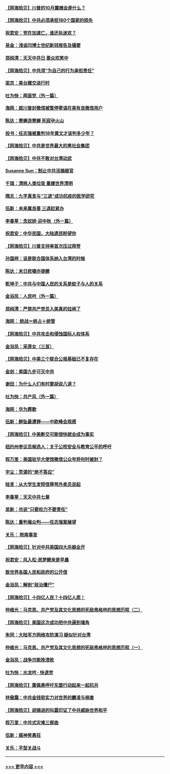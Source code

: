 #### [【网海拾贝】川普的10月震撼会是什么？](../pages/nsc993/n12431624.md?t=09261602) 
#### [【网海拾贝】中共必须承担180个国家的损失](../pages/nsc993/n12428893.md?t=09261602) 
#### [祝君安：党在加速亡，谁还执迷欢？](../pages/nsc993/n12428652.md?t=09261602) 
#### [易金：浅谈闫博士世纪新冠报告及撮要](../pages/nsc993/n12426822.md?t=09261602) 
#### [郑纯清：天灭中共日 善众欢笑中](../pages/nsc993/n12426784.md?t=09261602) 
#### [【网海拾贝】中共须“为自己的行为承担责任”](../pages/nsc993/n12426067.md?t=09261602) 
#### [梁京：美台建交进行时](../pages/nsc993/n12424066.md?t=09261602) 
#### [吐为快：两面党（外一篇）](../pages/nsc993/n12424043.md?t=09261602) 
#### [海网：就川普封微信被暂停寄语在美有良微信用户](../pages/nsc993/n12424021.md?t=09261602) 
#### [陈达：寒蝉造寒蝉 死寂孕火山](../pages/nsc993/n12423958.md?t=09261602) 
#### [投书：任志强被重判18年黄文才该判多少年？](../pages/nsc993/n12423672.md?t=09261602) 
#### [【网海拾贝】中共是世界最大的黑社会集团](../pages/nsc993/n12423543.md?t=09261602) 
#### [【网海拾贝】中共不敢对台湾动武](../pages/nsc993/n12421418.md?t=09261602) 
#### [Susanne Sun：制止中共活摘器官](../pages/nsc993/n12419654.md?t=09261602) 
#### [千瑞：清除人类垃圾 重建世界清明](../pages/nsc993/n12419414.md?t=09261602) 
#### [隋志：九字真言与“三退”成功抗疫的医学研究](../pages/nsc993/n12419248.md?t=09261602) 
#### [伍新：未来属良善 三退赶紧办](../pages/nsc993/n12418496.md?t=09261602) 
#### [李春草：念奴娇·迎中秋（外一篇）](../pages/nsc993/n12418465.md?t=09261602) 
#### [祝君安：中华民国，大陆遗民盼望你](../pages/nsc993/n12418089.md?t=09261602) 
#### [【网海拾贝】川普支持率首次压过拜登](../pages/nsc993/n12418050.md?t=09261602) 
#### [孙国祥：该是联合国体系纳入台湾的时候](../pages/nsc993/n12417369.md?t=09261602) 
#### [陈达：末日悲嚎亦提醒](../pages/nsc993/n12416736.md?t=09261602) 
#### [乾坤子：中共与中国人民的关系是蚊子与人的关系](../pages/nsc993/n12416632.md?t=09261602) 
#### [金浴凤：人民吟（外一篇）](../pages/nsc993/n12416567.md?t=09261602) 
#### [郑纯清：严禁共产党员入美真的拉闸了](../pages/nsc993/n12416550.md?t=09261602) 
#### [海网： 统战＝统占＋统管](../pages/nsc993/n12416404.md?t=09261602) 
#### [【网海拾贝】中共攻击和侵蚀国际人权体系](../pages/nsc993/n12416250.md?t=09261602) 
#### [金浴凤：采莲女（三首）](../pages/nsc993/n12415517.md?t=09261602) 
#### [【网海拾贝】中美三个联合公报基础已不复存在](../pages/nsc993/n12415054.md?t=09261602) 
#### [金剑：美国九步可灭中共](../pages/nsc993/n12413183.md?t=09261602) 
#### [谢田：为什么人们有时要胡说八道？](../pages/nsc993/n12411861.md?t=09261602) 
#### [吐为快：共产风（外一篇）](../pages/nsc993/n12411761.md?t=09261602) 
#### [海网：华为葬歌](../pages/nsc993/n12410381.md?t=09261602) 
#### [伍新：醉坠最遭罪——中欧峰会观感](../pages/nsc993/n12410364.md?t=09261602) 
#### [【网海拾贝】中美断交可能很快就会成为事实](../pages/nsc993/n12409495.md?t=09261602) 
#### [纽约州参议员候选人：关于公校安全与教育公平的呼吁](../pages/nsc993/n12409228.md?t=09261602) 
#### [程万里：美国驻华大使馆微信公众号将何时被封？](../pages/nsc993/n12407397.md?t=09261602) 
#### [宇尘：荒谬的“绝不答应”](../pages/nsc993/n12407360.md?t=09261602) 
#### [陆言：从大学生发短信辱骂外卖员说起](../pages/nsc993/n12407285.md?t=09261602) 
#### [李春草：天灭中共七章](../pages/nsc993/n12406988.md?t=09261602) 
#### [吴新：也说“只要权力不要责任”](../pages/nsc993/n12406966.md?t=09261602) 
#### [陈达：重判催众判——任志强案展望](../pages/nsc993/n12404540.md?t=09261602) 
#### [关乐： 皖南事变](../pages/nsc993/n12404288.md?t=09261602) 
#### [【网海拾贝】针对中共美国四大杀器全开](../pages/nsc993/n12404172.md?t=09261602) 
#### [祝君安：风入松‧恶梦醒来是早晨](../pages/nsc993/n12401953.md?t=09261602) 
#### [致世界各国人民和政府的公开信](../pages/nsc993/n12401824.md?t=09261602) 
#### [金浴凤：解剖“政治僵尸”](../pages/nsc993/n12401808.md?t=09261602) 
#### [【网海拾贝】十四亿人民？十四亿人质！](../pages/nsc993/n12401708.md?t=09261602) 
#### [仲维光：马克思、共产党及其文化思想的死敌弗格林的思想历程（二）](../pages/nsc993/n12399107.md?t=09261602) 
#### [【网海拾贝】美国这次成功把中共逼到墙角](../pages/nsc993/n12400173.md?t=09261602) 
#### [朱同：大陆军方网络攻防演习 疑似针对台湾](../pages/nsc993/n12399868.md?t=09261602) 
#### [仲维光：马克思、共产党及其文化思想的死敌弗格林的思想历程（一）](../pages/nsc993/n12398341.md?t=09261602) 
#### [金浴凤：战争岂能挽溃败](../pages/nsc993/n12398855.md?t=09261602) 
#### [吐为快：水龙吟 · 快退党](../pages/nsc993/n12398849.md?t=09261602) 
#### [【网海拾贝】蓬佩奥呼吁东盟行动起来一起抗共](../pages/nsc993/n12398291.md?t=09261602) 
#### [林傲霜：中共金钱软实力对世界的霸凌与祸害](../pages/nsc993/n12397515.md?t=09261602) 
#### [【网海拾贝】胡锡进的叫嚣印证了中共威胁世界和平](../pages/nsc993/n12397455.md?t=09261602) 
#### [程万里：中共式灾难三部曲](../pages/nsc993/n12397106.md?t=09261602) 
#### [伍新：瘟神笑愚狂](../pages/nsc993/n12397052.md?t=09261602) 
#### [关乐：平型关战斗](../pages/nsc993/n12395387.md?t=09261602) 

----
#### [ >>> 更早内容 <<< ](../indexes/nsc993-earlier.md)
